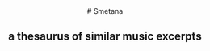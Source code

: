 <header>
# <abbr>Smetana</abbr>

## a thesaurus of similar music excerpts
<!-- , with analyses and an atlas -->

<!-- by Ophir Lifshitz

[source code](https://github.com/hftf/smetana) -->

</header>
